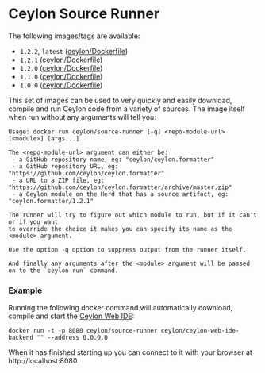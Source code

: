 # Ceylon Source Runner

The following images/tags are available:

 - `1.2.2`, `latest` ([ceylon/Dockerfile](https://github.com/ceylon-docker/source-runner/blob/1.2.2/Dockerfile))
 - `1.2.1` ([ceylon/Dockerfile](https://github.com/ceylon-docker/source-runner/blob/1.2.1/Dockerfile))
 - `1.2.0` ([ceylon/Dockerfile](https://github.com/ceylon-docker/source-runner/blob/1.2.0/Dockerfile))
 - `1.1.0` ([ceylon/Dockerfile](https://github.com/ceylon-docker/source-runner/blob/1.1.0/Dockerfile))
 - `1.0.0` ([ceylon/Dockerfile](https://github.com/ceylon-docker/source-runner/blob/1.0.0/Dockerfile))

This set of images can be used to very quickly and easily download, compile and run Ceylon code from a variety of sources. The image itself when run without any arguments will tell you:

```
Usage: docker run ceylon/source-runner [-q] <repo-module-url> [<module>] [args...]

The <repo-module-url> argument can either be:
 - a GitHub repository name, eg: "ceylon/ceylon.formatter"
 - a GitHub repository URL, eg: "https://github.com/ceylon/ceylon.formatter"
 - a URL to a ZIP file, eg: "https://github.com/ceylon/ceylon.formatter/archive/master.zip"
 - a Ceylon module on the Herd that has a source artifact, eg: "ceylon.formatter/1.2.1"

The runner will try to figure out which module to run, but if it can't or if you want
to override the choice it makes you can specify its name as the <module> argument.

Use the option -q option to suppress output from the runner itself.

And finally any arguments after the <module> argument will be passed on to the `ceylon run` command.
```

### Example

Running the following docker command will automatically download, compile and start the [Ceylon Web IDE](https://github.com/ceylon/ceylon-web-ide-backend):

    docker run -t -p 8080 ceylon/source-runner ceylon/ceylon-web-ide-backend "" --address 0.0.0.0

When it has finished starting up you can connect to it with your browser at http://localhost:8080

